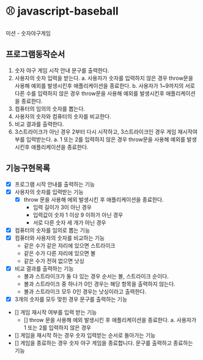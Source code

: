 # ⚾ javascript-baseball

미션 - 숫자야구게임

## 프로그램동작순서

1. 숫자 야구 게임 시작 안내 문구를 출력한다.
2. 사용자의 숫자 입력을 받는다.
   a. 사용자가 숫자를 입력하지 않은 경우 throw문을 사용해 예외를 발생시킨후 애플리케이션을 종료한다.
   b. 사용자가 1~9까지의 서로 다른 수를 입력하지 않은 경우 throw문을 사용해 예외를 발생시킨후 애플리케이션을 종료한다.
3. 컴퓨터의 임의의 숫자를 뽑는다.
4. 사용자의 숫자와 컴퓨터의 숫자를 비교한다.
5. 비교 결과를 출력한다.
6. 3스트라이크가 아닌 경우 2부터 다시 시작하고, 3스트라이크인 경우 게임 재시작여부를 입력받는다.
   a. 1 또는 2를 입력하지 않은 경우 throw문을 사용해 예외를 발생시킨후 애플리케이션을 종료한다.

## 기능구현목록

- [x] 프로그램 시작 안내를 출력하는 기능
- [x] 사용자의 숫자를 입력받는 기능
  - [x] throw 문을 사용해 에외 발생시킨 후 애플리케이션을 종료한다.
    - 입력 길이가 3이 아닌 경우
    - 입력값이 숫자 1 이상 9 이하가 아닌 경우
    - 서로 다른 숫자 세 개가 아닌 경우
- [x] 컴퓨터의 숫자를 임의로 뽑는 기능
- [x] 컴퓨터와 사용자의 숫자를 비교하는 기능
  - 같은 수가 같은 자리에 있으면 스트라이크
  - 같은 수가 다른 자리에 있으면 볼
  - 같은 수가 전혀 없으면 낫싱
- [x] 비교 결과를 출력하는 기능
  - 볼과 스트라이크가 둘 다 있는 경우 순서는 볼, 스트라이크 순이다.
  - 볼과 스트라이크 중 하나가 0인 경우는 해당 항목을 출력하지 않는다.
  - 볼과 스트라이크 모두 0인 경우는 낫싱이라고 출력한다.
- [x] 3개의 숫자를 모두 맞힌 경우 문구를 출력하는 기능
- [] 게임 재시작 여부를 입력 받는 기능
  - [] throw 문을 사용해 에외 발생시킨 후 애플리케이션을 종료한다.
    a. 사용자가 1 또는 2를 입력하지 않은 경우
- [] 게임을 재시작 하는 경우 숫자 입력받는 순서로 돌아가는 기능
- [] 게임을 종료하는 경우 숫자 야구 게임을 종료합니다. 문구를 출력하고 종료하는 기능
